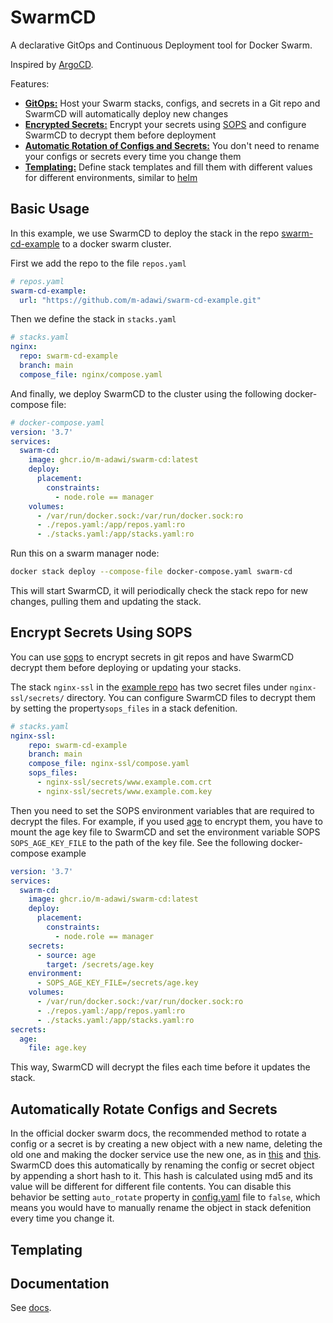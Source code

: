# SwarmCD

A declarative GitOps and Continuous Deployment tool for Docker Swarm. 

Inspired by [ArgoCD](https://argo-cd.readthedocs.io/en/stable/). 

Features:
- [**GitOps:**](#basic-usage) Host your Swarm stacks, configs, and secrets in a Git repo and SwarmCD will automatically deploy new changes
- [**Encrypted Secrets:**](#encrypt-secrets-using-sops) Encrypt your secrets using [SOPS](https://github.com/getsops/sops) and configure SwarmCD to decrypt them before deployment
- [**Automatic Rotation of Configs and Secrets:**](#automatically-rotate-configs-and-secrets) You don't need to rename your configs or secrets every time you change them
- [**Templating:**](#templating) Define stack templates and fill them with different values for different environments, similar to [helm](https://helm.sh/)



## Basic Usage
In this example, we use SwarmCD to deploy the stack in the repo 
[swarm-cd-example](https://github.com/m-adawi/swarm-cd-example) to a docker swarm cluster.

First we add the repo to the file `repos.yaml`

```yaml
# repos.yaml
swarm-cd-example:
  url: "https://github.com/m-adawi/swarm-cd-example.git"
```

Then we define the stack in `stacks.yaml`

```yaml
# stacks.yaml
nginx:
  repo: swarm-cd-example
  branch: main
  compose_file: nginx/compose.yaml
```

And finally, we deploy SwarmCD to the cluster 
using the following docker-compose file: 

```yaml
# docker-compose.yaml
version: '3.7'
services:
  swarm-cd:
    image: ghcr.io/m-adawi/swarm-cd:latest
    deploy:
      placement:
        constraints:
          - node.role == manager
    volumes:
      - /var/run/docker.sock:/var/run/docker.sock:ro
      - ./repos.yaml:/app/repos.yaml:ro
      - ./stacks.yaml:/app/stacks.yaml:ro
```

Run this on a swarm manager node:
```bash
docker stack deploy --compose-file docker-compose.yaml swarm-cd
```

This will start SwarmCD, it will periodically check the stack repo
for new changes, pulling them and updating the stack.


## Encrypt Secrets Using SOPS
You can use [sops](https://github.com/getsops/sops) to encrypt secrets in git repos and 
have SwarmCD decrypt them before deploying or updating your stacks.

The stack `nginx-ssl` in the 
[example repo](https://github.com/m-adawi/swarm-cd-example) 
has two secret files under `nginx-ssl/secrets/` directory.
You can configure SwarmCD files to decrypt them by 
setting the property`sops_files` in a stack defenition.

```yaml
# stacks.yaml
nginx-ssl:
    repo: swarm-cd-example
    branch: main
    compose_file: nginx-ssl/compose.yaml
    sops_files: 
      - nginx-ssl/secrets/www.example.com.crt
      - nginx-ssl/secrets/www.example.com.key
```
Then you need to set the SOPS environment variables that are required
to decrypt the files. 
For example, if you used [age](https://github.com/FiloSottile/age) 
to encrypt them, you have to mount the age key file to SwarmCD 
and set the environment variable SOPS `SOPS_AGE_KEY_FILE`
to the path of the key file. See the following docker-compose example

```yaml
version: '3.7'
services:
  swarm-cd:
    image: ghcr.io/m-adawi/swarm-cd:latest
    deploy:
      placement:
        constraints:
          - node.role == manager
    secrets:
      - source: age
        target: /secrets/age.key
    environment:
      - SOPS_AGE_KEY_FILE=/secrets/age.key
    volumes:
      - /var/run/docker.sock:/var/run/docker.sock:ro
      - ./repos.yaml:/app/repos.yaml:ro
      - ./stacks.yaml:/app/stacks.yaml:ro
secrets:
  age:
    file: age.key
```

This way, SwarmCD will decrypt the files each time before it updates
the stack.


## Automatically Rotate Configs and Secrets

In the official docker swarm docs, the recommended method to rotate a config or a secret is by creating a new object with a new name, deleting the old one and making the docker service use the new one, as in [this](https://docs.docker.com/engine/swarm/configs/#example-rotate-a-config) and [this](https://docs.docker.com/engine/swarm/secrets/#example-rotate-a-secret). SwarmCD does this automatically by renaming the config or secret object by appending a short hash to it. This hash is calculated using md5 and its value will be different for different file contents. You can disable this behavior be setting `auto_rotate` property in [config.yaml](docs/config.yaml) file to `false`, which means you would have to manually rename the object in stack defenition every time you change it.




## Templating



## Documentation
See [docs](https://github.com/m-adawi/swarm-cd/blob/main/docs).

